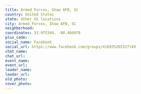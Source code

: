 ```yaml
---
title: Armed Forces, Shaw AFB, SC
country: United States
state: Other US locations
city: Armed Forces, Shaw AFB, SC
neighborhood: 
coordinates: 33.975344, -80.466978
plus_code:
social_name: Facebook
social_url: https://www.facebook.com/groups/416935265327149
chat_name:
chat_url:
event_name:
event_url:
leader_name:
leader_url:
old_photo: 
cover_photo:
---
```

